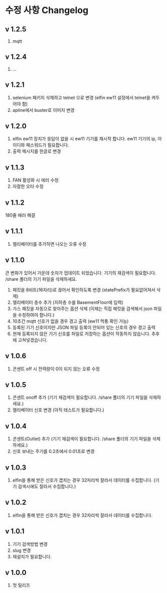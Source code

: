 수정 사항 Changelog
==================
v 1.2.5
-------
1. mqtt

v 1.2.4
-------
1. ...

v 1.2.1
-------
1. selenium 패키지 삭제하고 telnet 으로 변경 (elfin ew11 설정에서 telnet을 켜두어야 함)
2. apline에서 buster로 이미지 변경

v 1.2.0
-------
1. elfin ew11 장치가 응답이 없을 시 ew11 기기를 재시작 합니다. ew11 기기의 ip, 아이디와 패스워드가 필요합니다.
2. 출력 메시지를 한글로 변경

v 1.1.3
-------
1. FAN 활성화 시 에러 수정
2. 자잘한 오타 수정

v 1.1.2
-------
180줄 에러 해결

v 1.1.1
-------
1. 엘리베이터를 추가하면 나오는 오류 수정

v 1.1.0
-------
큰 변화가 있어서 가운데 숫자가 업데이트 되었습니다. 기기의 재검색이 필요합니다. /share 폴더의 기기 파일을 삭제하세요.
1. 패킷을 8비트(16자리)로 끊어서 확인하도록 변경 (statePrefix가 필요없어져서 삭제)
2. 엘리베이터 층수 추가 (지하층 수를 BasementFloor에 입력)
3. 가스 패킷을 자동으로 찾아주는 옵션 삭제 (이제는 직접 패킷을 검색해서 json 파일을 수정하여야 합니다.)
4. 10초간 mqtt 신호가 없을 경우 경고 출력 (ew11 먹통 확인 가능)
5. 등록된 기기 신호이지만 JSON 파일 등록이 안되어 있는 신호의 경우 경고 출력
6. 현재 등록되지 않은 기기 신호를 파일로 저장하는 옵션이 작동하지 않습니다. 추후에 고쳐넣겠습니다.

v 1.0.6
-------
1. 콘센트 off 시 전력량이 0이 되지 않는 오류 수정

v 1.0.5
-------
1. 콘센트 onoff 추가 (기기 재검색이 필요합니다. /share 폴더의 기기 파일을 삭제하세요.)
2. 엘리베이터 신호 변경 (아직 테스트가 필요합니다.)

v 1.0.4
-------
1. 콘센트(Outlet) 추가 (기기 재검색이 필요합니다. /share 폴더의 기기 파일을 삭제하세요.)
2. 신호 보내는 주기를 0.2초에서 0.01초로 변경

v 1.0.3
-------
1. elfin을 통해 받은 신호가 겹치는 경우 32자리씩 잘라서 데이터를 수집합니다.
   (기기 검색시에도 잘라서 수집합니다.)

v 1.0.2
-------
1. elfin을 통해 받은 신호가 겹치는 경우 32자리씩 잘라서 데이터를 수집합니다.

v 1.0.1
-------
1. 기기 검색방법 변경
2. slug 변경
3. 재설치가 필요합니다.

v 1.0.0
-------
1. 첫 릴리즈
